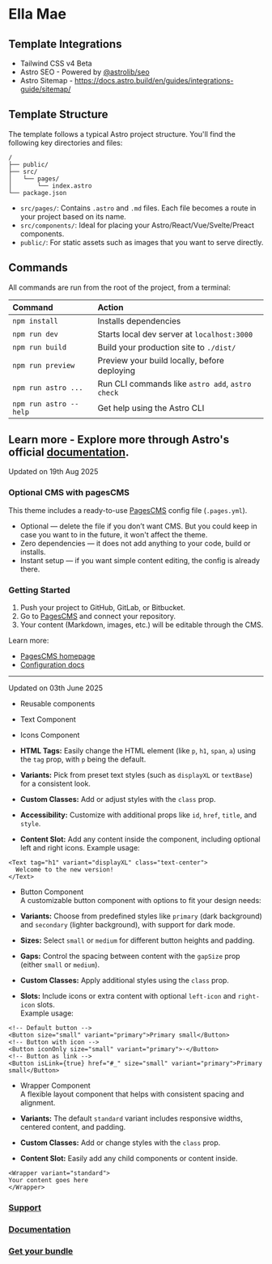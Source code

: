 # Ella Mae

## Template Integrations

- Tailwind CSS v4 Beta
- Astro SEO - Powered by [@astrolib/seo](https://github.com/onwidget/astrolib/tree/main/packages/seo)
- Astro Sitemap - https://docs.astro.build/en/guides/integrations-guide/sitemap/

## Template Structure

The template follows a typical Astro project structure. You'll find the following key directories and files:

```
/
├── public/
├── src/
│   └── pages/
│       └── index.astro
└── package.json
```

- `src/pages/`: Contains `.astro` and `.md` files. Each file becomes a route in your project based on its name.
- `src/components/`: Ideal for placing your Astro/React/Vue/Svelte/Preact components.
- `public/`: For static assets such as images that you want to serve directly.

## Commands

All commands are run from the root of the project, from a terminal:

| Command                | Action                                           |
| :--------------------- | :----------------------------------------------- |
| `npm install`          | Installs dependencies                            |
| `npm run dev`          | Starts local dev server at `localhost:3000`      |
| `npm run build`        | Build your production site to `./dist/`          |
| `npm run preview`      | Preview your build locally, before deploying     |
| `npm run astro ...`    | Run CLI commands like `astro add`, `astro check` |
| `npm run astro --help` | Get help using the Astro CLI                     |

Learn more - Explore more through Astro's official [documentation](https://docs.astro.build).
---
Updated on 19th Aug 2025

### Optional CMS with pagesCMS

This theme includes a ready-to-use [PagesCMS](https://pagescms.org) config file (`.pages.yml`).

- Optional — delete the file if you don’t want CMS. But you could keep in case you want to in the future, it won't affect the theme.
- Zero dependencies — it does not add anything to your code, build or installs.
- Instant setup — if you want simple content editing, the config is already there.

### Getting Started

1. Push your project to GitHub, GitLab, or Bitbucket.
2. Go to [PagesCMS](https://pagescms.org/) and connect your repository.
3. Your content (Markdown, images, etc.) will be editable through the CMS.

Learn more:

- [PagesCMS homepage](https://pagescms.org/)
- [Configuration docs](https://pagescms.org/docs/configuration/)


---
Updated on 03th June 2025


- Reusable components
- Text Component
- Icons Component

- **HTML Tags:** Easily change the HTML element (like `p`, `h1`, `span`, `a`) using the `tag` prop, with `p` being the default.
- **Variants:** Pick from preset text styles (such as `displayXL` or `textBase`) for a consistent look.
- **Custom Classes:** Add or adjust styles with the `class` prop.
- **Accessibility:** Customize with additional props like `id`, `href`, `title`, and `style`.
- **Content Slot:** Add any content inside the component, including optional left and right icons.
  Example usage:

```astro
<Text tag="h1" variant="displayXL" class="text-center">
  Welcome to the new version!
</Text>
```

- Button Component  
  A customizable button component with options to fit your design needs:

- **Variants:** Choose from predefined styles like `primary` (dark background) and `secondary` (lighter background), with support for dark mode.
- **Sizes:** Select `small` or `medium` for different button heights and padding.
- **Gaps:** Control the spacing between content with the `gapSize` prop (either `small` or `medium`).
- **Custom Classes:** Apply additional styles using the `class` prop.
- **Slots:** Include icons or extra content with optional `left-icon` and `right-icon` slots.  
  Example usage:

```astro
<!-- Default button -->
<Button size="small" variant="primary">Primary small</Button>
<!-- Button with icon -->
<Button iconOnly size="small" variant="primary">·</Button>
<!-- Button as link -->
<Button isLink={true} href="#_" size="small" variant="primary">Primary small</Button>
```

- Wrapper Component  
  A flexible layout component that helps with consistent spacing and alignment.

- **Variants:** The default `standard` variant includes responsive widths, centered content, and padding.
- **Custom Classes:** Add or change styles with the `class` prop.
- **Content Slot:** Easily add any child components or content inside.

```astro
<Wrapper variant="standard">
Your content goes here
</Wrapper>
```

### [Support](https://lexingtonthemes.com/legal/support/)

### [Documentation](https://lexingtonthemes.com/documentation/quick-start/)

### [Get your bundle](https://lexingtonthemes.com)

